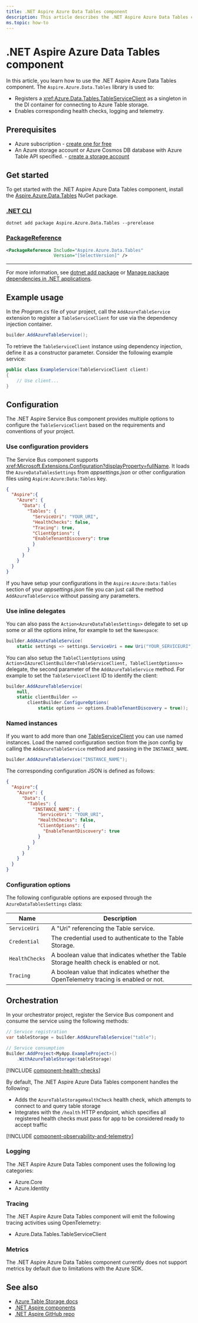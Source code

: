```yaml
---
title: .NET Aspire Azure Data Tables component
description: This article describes the .NET Aspire Azure Data Tables component features and capabilities.
ms.topic: how-to
---
```


# .NET Aspire Azure Data Tables component

In this article, you learn how to use the .NET Aspire Azure Data Tables component. The `Aspire.Azure.Data.Tables` library is used to:

- Registers a <xref:Azure.Data.Tables.TableServiceClient> as a singleton in the DI container for connecting to Azure Table storage.
- Enables corresponding health checks, logging and telemetry.

## Prerequisites

- Azure subscription - [create one for free](https://azure.microsoft.com/free/)
- An Azure storage account or Azure Cosmos DB database with Azure Table API specified. - [create a storage account](/azure/storage/common/storage-account-create)

## Get started

To get started with the .NET Aspire Azure Data Tables component, install the [Aspire.Azure.Data.Tables](https://www.nuget.org/packages/Aspire.Azure.Data.Tables) NuGet package.

### [.NET CLI](#tab/dotnet-cli)

```dotnetcli
dotnet add package Aspire.Azure.Data.Tables --prerelease
```

### [PackageReference](#tab/package-reference)

```xml
<PackageReference Include="Aspire.Azure.Data.Tables"
                  Version="[SelectVersion]" />
```

---

For more information, see [dotnet add package](../../core/tools/dotnet-add-package.md) or [Manage package dependencies in .NET applications](../../core/tools/dependencies.md).

## Example usage

In the _Program.cs_ file of your project, call the `AddAzureTableService` extension to register a `TableServiceClient` for use via the dependency injection container.

```csharp
builder.AddAzureTableService();
```

To retrieve the `TableServiceClient` instance using dependency injection, define it as a constructor parameter. Consider the following example service:

```csharp
public class ExampleService(TableServiceClient client)
{
    // Use client...
}
```

## Configuration

The .NET Aspire Service Bus component provides multiple options to configure the `TableServiceClient` based on the requirements and conventions of your project.

### Use configuration providers

The Service Bus component supports <xref:Microsoft.Extensions.Configuration?displayProperty=fullName>. It loads the `AzureDataTablesSettings` from _appsettings.json_ or other configuration files using `Aspire:Azure:Data:Tables` key.

```json
{
  "Aspire":{ 
    "Azure": { 
      "Data": {
        "Tables": {
          "ServiceUri": "YOUR_URI",
          "HealthChecks": false,
          "Tracing": true,
          "ClientOptions": {
          "EnableTenantDiscovery": true
          }
        }
      }
    }
  }
}
```

If you have setup your configurations in the `Aspire:Azure:Data:Tables` section of your _appsettings.json_ file you can just call the method `AddAzureTableService` without passing any parameters.

### Use inline delegates

You can also pass the `Action<AzureDataTablesSettings>` delegate to set up some or all the options inline, for example to set the `Namespace`:

```csharp
builder.AddAzureTableService(
    static settings => settings.ServiceUri = new Uri("YOUR_SERVICEURI"));
```

You can also setup the `TableClientOptions` using `Action<IAzureClientBuilder<TableServiceClient, TableClientOptions>>` delegate, the second parameter of the `AddAzureTableService` method. For example to set the `TableServiceClient` ID to identify the client:

```csharp
builder.AddAzureTableService(
    null,
    static clientBuilder =>
        clientBuilder.ConfigureOptions(
            static options => options.EnableTenantDiscovery = true));
```

### Named instances

If you want to add more than one [TableServiceClient](/dotnet/api/azure.data.tables.tableserviceclient) you can use named instances. Load the named configuration section from the json config by calling the `AddAzureTableService` method and passing in the `INSTANCE_NAME`.

```csharp
builder.AddAzureTableService("INSTANCE_NAME");
```

The corresponding configuration JSON is defined as follows:

```json
{
  "Aspire":{ 
    "Azure": { 
      "Data": {
        "Tables": {
          "INSTANCE_NAME": {
            "ServiceUri": "YOUR_URI",
            "HealthChecks": false,
            "ClientOptions": {
              "EnableTenantDiscovery": true
            }
          }
        }
      }
    }
  }
}
```

### Configuration options

The following configurable options are exposed through the `AzureDataTablesSettings` class:

| Name | Description |
|--|--|
| `ServiceUri` | A "Uri" referencing the Table service. |
| `Credential` | The credential used to authenticate to the Table Storage. |
| `HealthChecks` | A boolean value that indicates whether the Table Storage health check is enabled or not. |
| `Tracing` | A boolean value that indicates whether the OpenTelemetry tracing is enabled or not. |

## Orchestration

In your orchestrator project, register the Service Bus component and consume the service using the following methods:

```csharp
// Service registration 
var tableStorage = builder.AddAzureTableService("table");

// Service consumption 
Builder.AddProject<MyApp.ExampleProject>() 
    .WithAzureTableStorage(tableStorage)
```

[!INCLUDE [component-health-checks](../includes/component-health-checks.md)]

By default, The .NET Aspire Azure Data Tables component handles the following:

- Adds the `AzureTableStorageHealthCheck` health check, which attempts to connect to and query table storage
- Integrates with the `/health` HTTP endpoint, which specifies all registered health checks must pass for app to be considered ready to accept traffic

[!INCLUDE [component-observability-and-telemetry](../includes/component-observability-and-telemetry.md)]

### Logging

The .NET Aspire Azure Data Tables component uses the following log categories:

- Azure.Core
- Azure.Identity

### Tracing

The .NET Aspire Azure Data Tables component will emit the following tracing activities using OpenTelemetry:

- Azure.Data.Tables.TableServiceClient

### Metrics

The .NET Aspire Azure Data Tables component currently does not support metrics by default due to limitations with the Azure SDK.

## See also

- [Azure Table Storage docs](/azure/storage/tables/)
- [.NET Aspire components](../components-overview.md)
- [.NET Aspire GitHub repo](https://github.com/dotnet/aspire)
